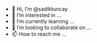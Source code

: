 - 👋 Hi, I’m @sadiktuncay
- 👀 I’m interested in ...
- 🌱 I’m currently learning ...
- 💞️ I’m looking to collaborate on ...
- 📫 How to reach me ...

<!---
sadiktuncay/sadiktuncay is a ✨ special ✨ repository because its `README.md` (this file) appears on your GitHub profile.
You can click the Preview link to take a look at your changes.
--->
